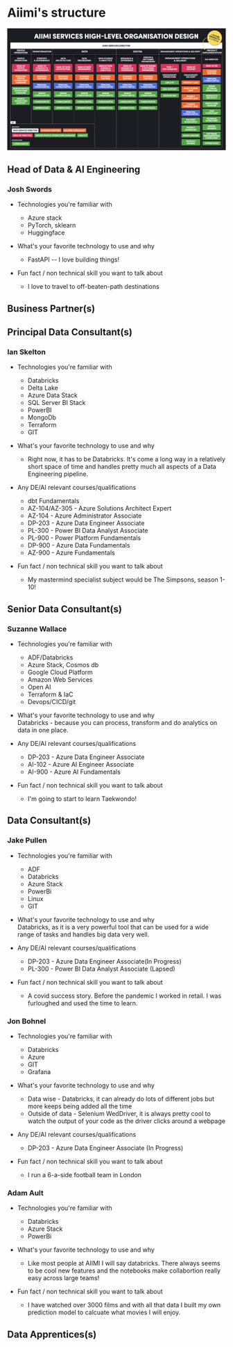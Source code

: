 # **Aiimi's structure**

![aiimi structure](../images/aiimiStructure.png)

## Head of Data & AI Engineering

### Josh Swords

* Technologies you're familiar with  
  * Azure stack
  * PyTorch, sklearn
  * Huggingface

* What's your favorite technology to use and why
  * FastAPI -- I love building things!

* Fun fact / non technical skill you want to talk about  
  * I love to travel to off-beaten-path destinations
 
  
## Business Partner(s)

## Principal Data Consultant(s)
### Ian Skelton

* Technologies you're familiar with  
  * Databricks
  * Delta Lake
  * Azure Data Stack
  * SQL Server BI Stack
  * PowerBI
  * MongoDb
  * Terraform
  * GIT

* What's your favorite technology to use and why
  * Right now, it has to be Databricks. It's come a long way in a relatively short space of time and handles pretty much all aspects of a Data Engineering pipeline. 

* Any DE/AI relevant courses/qualifications
  * dbt Fundamentals
  * AZ-104/AZ-305 - Azure Solutions Architect Expert
  * AZ-104 - Azure Administrator Associate
  * DP-203 - Azure Data Engineer Associate
  * PL-300 - Power BI Data Analyst Associate
  * PL-900 - Power Platform Fundamentals
  * DP-900 - Azure Data Fundamentals
  * AZ-900 - Azure Fundamentals

* Fun fact / non technical skill you want to talk about  
  * My mastermind specialist subject would be The Simpsons, season 1-10!

## Senior Data Consultant(s)

### Suzanne Wallace

* Technologies you're familiar with  
  * ADF/Databricks
  * Azure Stack, Cosmos db
  * Google Cloud Platform
  * Amazon Web Services
  * Open AI
  * Terraform & IaC
  * Devops/CICD/git
    
* What's your favorite technology to use and why  
    Databricks - because you can process, transform and do analytics on data in one place. 

* Any DE/AI relevant courses/qualifications  
  * DP-203 - Azure Data Engineer Associate
  * AI-102 - Azure AI Engineer Associate
  * AI-900 - Azure AI Fundamentals

* Fun fact / non technical skill you want to talk about  
  * I'm going to start to learn Taekwondo!

## Data Consultant(s)

### Jake Pullen

* Technologies you're familiar with  
  * ADF
  * Databricks
  * Azure Stack
  * PowerBi
  * Linux
  * GIT

* What's your favorite technology to use and why  
    Databricks, as it is a very powerful tool that can be used for a wide range of tasks and handles big data very well.

* Any DE/AI relevant courses/qualifications  
  * DP-203 - Azure Data Engineer Associate(In Progress)
  * PL-300 - Power BI Data Analyst Associate (Lapsed)

* Fun fact / non technical skill you want to talk about  
  * A covid success story. Before the pandemic I worked in retail. I was furloughed and used the time to learn.

### Jon Bohnel

* Technologies you're familiar with 
  * Databricks
  * Azure
  * GIT
  * Grafana

* What's your favorite technology to use and why 
  * Data wise - Databricks, it can already do lots of different jobs but more keeps being added all the time
  * Outside of data - Selenium WedDriver, it is always pretty cool to watch the output of your code as the driver clicks around a webpage

* Any DE/AI relevant courses/qualifications  
  * DP-203 - Azure Data Engineer Associate (In Progress)

* Fun fact / non technical skill you want to talk about  
  * I run a 6-a-side football team in London

### Adam Ault

* Technologies you're familiar with  
  * Databricks
  * Azure Stack
  * PowerBi


* What's your favorite technology to use and why  
  * Like most people at AIIMI I will say databricks. There always seems to be cool new features and the notebooks make collabortion really easy across large teams!

* Fun fact / non technical skill you want to talk about  
  * I have watched over 3000 films and with all that data I built my own prediction model to calcuate what movies I will enjoy. 

## Data Apprentices(s)
